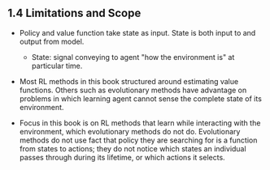 ## 1.4 Limitations and Scope

- Policy and value function take state as input. State is both input to and output from model.

  - State: signal conveying to agent "how the environment is" at particular time.

- Most RL methods in this book structured around estimating value functions. Others such as evolutionary methods have advantage on problems in which learning agent cannot sense the complete state of its environment.

- Focus in this book is on RL methods that learn while interacting with the environment, which evolutionary methods do not do. Evolutionary methods do not use fact that policy they are searching for is a function from states to actions; they do not notice which states an individual passes through during its lifetime, or which actions it selects.
